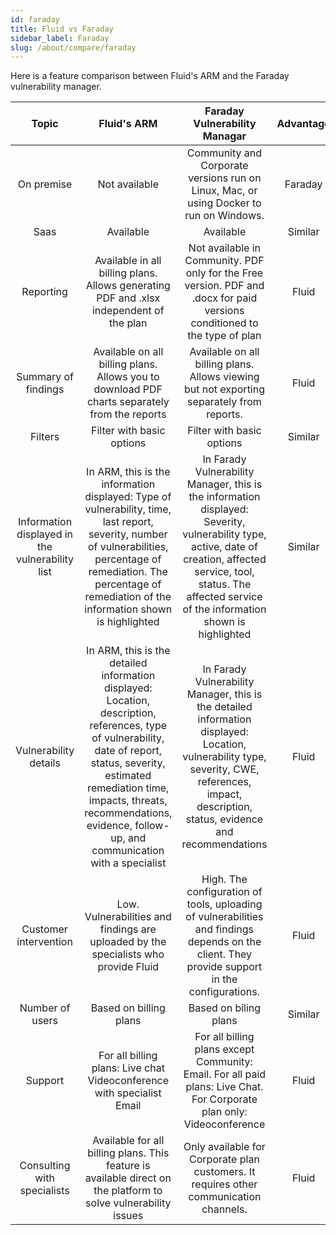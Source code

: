 ```yaml
---
id: faraday
title: Fluid vs Faraday
sidebar_label: Faraday
slug: /about/compare/faraday
---
```


Here is a feature comparison
between Fluid's ARM and the
Faraday vulnerability manager.

|                     **Topic**                    |                                                                                                                               **Fluid's ARM**                                                                                                                               |                                                                                              **Faraday Vulnerability Managar**                                                                                              | **Advantage** |
|:------------------------------------------------:|:---------------------------------------------------------------------------------------------------------------------------------------------------------------------------------------------------------------------------------------------------------------------------:|:---------------------------------------------------------------------------------------------------------------------------------------------------------------------------------------------------------------------------:|:-------------:|
| On premise                                       | Not available                                                                                                                                                                                                                                                               | Community and Corporate versions run on Linux, Mac, or using Docker to run on Windows.                                                                                                                                      | Faraday       |
| Saas                                             | Available                                                                                                                                                                                                                                                                   | Available                                                                                                                                                                                                                   | Similar       |
| Reporting                                        | Available in all billing plans. Allows generating  PDF and .xlsx independent of the plan                                                                                                                                                                                    | Not available in Community. PDF only for the Free version.  PDF and .docx for paid versions conditioned to the type  of plan                                                                                                | Fluid         |
| Summary of findings                              | Available on all billing plans. Allows you to download PDF charts separately from the  reports                                                                                                                                                                              | Available on all billing plans. Allows viewing but not  exporting separately from reports.                                                                                                                                  | Fluid         |
| Filters                                          | Filter with basic options                                                                                                                                                                                                                                                   | Filter with basic options                                                                                                                                                                                                   | Similar       |
| Information displayed in  the vulnerability list | In ARM, this is the information displayed: Type of vulnerability, time, last report, severity,  number of vulnerabilities, percentage of remediation. The percentage of remediation of the information  shown is highlighted                                                | In Farady Vulnerability Manager, this is the information  displayed:  Severity, vulnerability type, active, date of creation,  affected service, tool, status. The affected service of the information shown is highlighted | Similar       |
| Vulnerability details                            | In ARM, this is the detailed information displayed: Location, description, references,  type of vulnerability, date of report, status,  severity, estimated remediation time, impacts,  threats, recommendations, evidence, follow-up,  and communication with a specialist | In Farady Vulnerability Manager, this is the detailed information displayed: Location, vulnerability type, severity,  CWE, references, impact, description, status, evidence  and recommendations                           | Fluid         |
| Customer intervention                            | Low. Vulnerabilities and findings are uploaded  by the specialists who provide Fluid                                                                                                                                                                                        | High. The configuration of tools, uploading of  vulnerabilities and findings depends on the client.  They provide support in the configurations.                                                                            | Fluid         |
| Number of users                                  | Based on billing plans                                                                                                                                                                                                                                                      | Based on biling plans                                                                                                                                                                                                       | Similar       |
| Support                                          | For all billing plans: Live chat Videoconference with specialist Email                                                                                                                                                                                                      | For all billing plans except Community: Email. For all paid plans: Live Chat. For Corporate plan only: Videoconference                                                                                                      | Fluid         |
| Consulting with  specialists                     | Available for all billing plans.  This feature is available direct on the  platform to solve vulnerability issues                                                                                                                                                           | Only available for Corporate plan customers. It requires  other communication channels.                                                                                                                                     | Fluid         |
